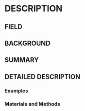 # DESCRIPTION

## FIELD

## BACKGROUND

## SUMMARY

## DETAILED DESCRIPTION

### Examples

### Materials and Methods

